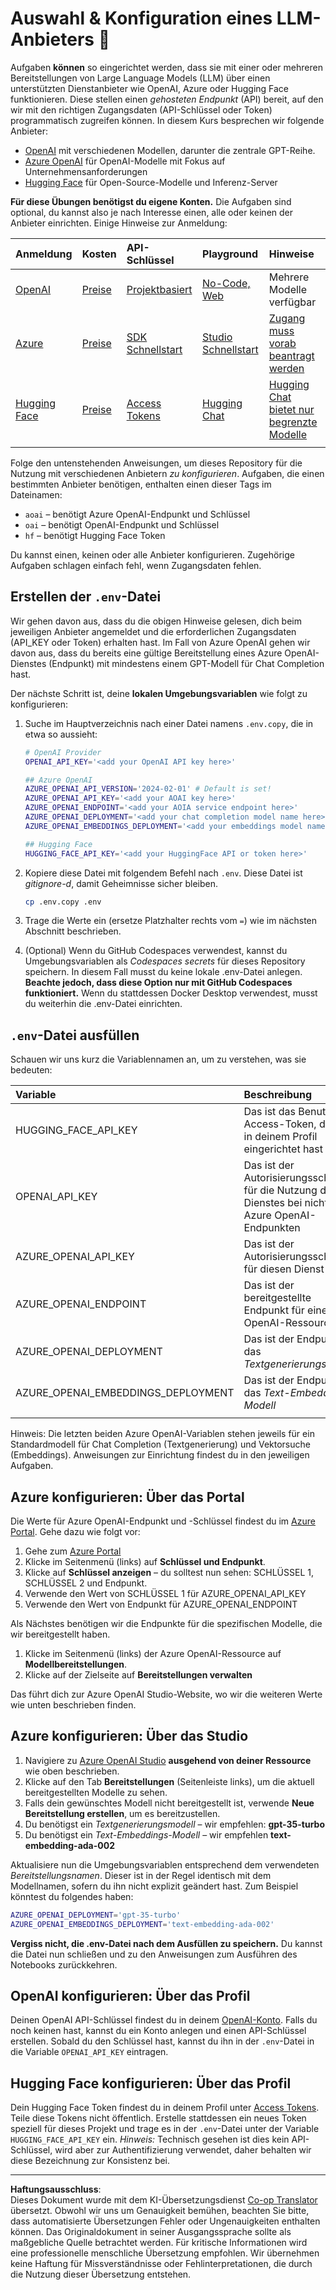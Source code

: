 <!--
CO_OP_TRANSLATOR_METADATA:
{
  "original_hash": "49ededa179004ea998664c780fbeac39",
  "translation_date": "2025-08-26T13:43:34+00:00",
  "source_file": "00-course-setup/03-providers.md",
  "language_code": "de"
}
-->
# Auswahl & Konfiguration eines LLM-Anbieters 🔑

Aufgaben **können** so eingerichtet werden, dass sie mit einer oder mehreren Bereitstellungen von Large Language Models (LLM) über einen unterstützten Dienstanbieter wie OpenAI, Azure oder Hugging Face funktionieren. Diese stellen einen _gehosteten Endpunkt_ (API) bereit, auf den wir mit den richtigen Zugangsdaten (API-Schlüssel oder Token) programmatisch zugreifen können. In diesem Kurs besprechen wir folgende Anbieter:

 - [OpenAI](https://platform.openai.com/docs/models?WT.mc_id=academic-105485-koreyst) mit verschiedenen Modellen, darunter die zentrale GPT-Reihe.
 - [Azure OpenAI](https://learn.microsoft.com/azure/ai-services/openai/?WT.mc_id=academic-105485-koreyst) für OpenAI-Modelle mit Fokus auf Unternehmensanforderungen
 - [Hugging Face](https://huggingface.co/docs/hub/index?WT.mc_id=academic-105485-koreyst) für Open-Source-Modelle und Inferenz-Server

**Für diese Übungen benötigst du eigene Konten.** Die Aufgaben sind optional, du kannst also je nach Interesse einen, alle oder keinen der Anbieter einrichten. Einige Hinweise zur Anmeldung:

| Anmeldung | Kosten | API-Schlüssel | Playground | Hinweise |
|:---|:---|:---|:---|:---|
| [OpenAI](https://platform.openai.com/signup?WT.mc_id=academic-105485-koreyst)| [Preise](https://openai.com/pricing#language-models?WT.mc_id=academic-105485-koreyst)| [Projektbasiert](https://platform.openai.com/api-keys?WT.mc_id=academic-105485-koreyst) | [No-Code, Web](https://platform.openai.com/playground?WT.mc_id=academic-105485-koreyst) | Mehrere Modelle verfügbar |
| [Azure](https://aka.ms/azure/free?WT.mc_id=academic-105485-koreyst)| [Preise](https://azure.microsoft.com/pricing/details/cognitive-services/openai-service/?WT.mc_id=academic-105485-koreyst)| [SDK Schnellstart](https://learn.microsoft.com/azure/ai-services/openai/quickstart?WT.mc_id=academic-105485-koreyst)| [Studio Schnellstart](https://learn.microsoft.com/azure/ai-services/openai/quickstart?WT.mc_id=academic-105485-koreyst) |  [Zugang muss vorab beantragt werden](https://learn.microsoft.com/azure/ai-services/openai/?WT.mc_id=academic-105485-koreyst)|
| [Hugging Face](https://huggingface.co/join?WT.mc_id=academic-105485-koreyst) | [Preise](https://huggingface.co/pricing) | [Access Tokens](https://huggingface.co/docs/hub/security-tokens?WT.mc_id=academic-105485-koreyst) | [Hugging Chat](https://huggingface.co/chat/?WT.mc_id=academic-105485-koreyst)| [Hugging Chat bietet nur begrenzte Modelle](https://huggingface.co/chat/models?WT.mc_id=academic-105485-koreyst) |
| | | | | |

Folge den untenstehenden Anweisungen, um dieses Repository für die Nutzung mit verschiedenen Anbietern _zu konfigurieren_. Aufgaben, die einen bestimmten Anbieter benötigen, enthalten einen dieser Tags im Dateinamen:

- `aoai` – benötigt Azure OpenAI-Endpunkt und Schlüssel
- `oai` – benötigt OpenAI-Endpunkt und Schlüssel
- `hf` – benötigt Hugging Face Token

Du kannst einen, keinen oder alle Anbieter konfigurieren. Zugehörige Aufgaben schlagen einfach fehl, wenn Zugangsdaten fehlen.

## Erstellen der `.env`-Datei

Wir gehen davon aus, dass du die obigen Hinweise gelesen, dich beim jeweiligen Anbieter angemeldet und die erforderlichen Zugangsdaten (API_KEY oder Token) erhalten hast. Im Fall von Azure OpenAI gehen wir davon aus, dass du bereits eine gültige Bereitstellung eines Azure OpenAI-Dienstes (Endpunkt) mit mindestens einem GPT-Modell für Chat Completion hast.

Der nächste Schritt ist, deine **lokalen Umgebungsvariablen** wie folgt zu konfigurieren:

1. Suche im Hauptverzeichnis nach einer Datei namens `.env.copy`, die in etwa so aussieht:

   ```bash
   # OpenAI Provider
   OPENAI_API_KEY='<add your OpenAI API key here>'

   ## Azure OpenAI
   AZURE_OPENAI_API_VERSION='2024-02-01' # Default is set!
   AZURE_OPENAI_API_KEY='<add your AOAI key here>'
   AZURE_OPENAI_ENDPOINT='<add your AOIA service endpoint here>'
   AZURE_OPENAI_DEPLOYMENT='<add your chat completion model name here>' 
   AZURE_OPENAI_EMBEDDINGS_DEPLOYMENT='<add your embeddings model name here>'

   ## Hugging Face
   HUGGING_FACE_API_KEY='<add your HuggingFace API or token here>'
   ```

2. Kopiere diese Datei mit folgendem Befehl nach `.env`. Diese Datei ist _gitignore-d_, damit Geheimnisse sicher bleiben.

   ```bash
   cp .env.copy .env
   ```

3. Trage die Werte ein (ersetze Platzhalter rechts vom `=`) wie im nächsten Abschnitt beschrieben.

4. (Optional) Wenn du GitHub Codespaces verwendest, kannst du Umgebungsvariablen als _Codespaces secrets_ für dieses Repository speichern. In diesem Fall musst du keine lokale .env-Datei anlegen. **Beachte jedoch, dass diese Option nur mit GitHub Codespaces funktioniert.** Wenn du stattdessen Docker Desktop verwendest, musst du weiterhin die .env-Datei einrichten.

## `.env`-Datei ausfüllen

Schauen wir uns kurz die Variablennamen an, um zu verstehen, was sie bedeuten:

| Variable  | Beschreibung  |
| :--- | :--- |
| HUGGING_FACE_API_KEY | Das ist das Benutzer-Access-Token, das du in deinem Profil eingerichtet hast |
| OPENAI_API_KEY | Das ist der Autorisierungsschlüssel für die Nutzung des Dienstes bei nicht-Azure OpenAI-Endpunkten |
| AZURE_OPENAI_API_KEY | Das ist der Autorisierungsschlüssel für diesen Dienst |
| AZURE_OPENAI_ENDPOINT | Das ist der bereitgestellte Endpunkt für eine Azure OpenAI-Ressource |
| AZURE_OPENAI_DEPLOYMENT | Das ist der Endpunkt für das _Textgenerierungsmodell_ |
| AZURE_OPENAI_EMBEDDINGS_DEPLOYMENT | Das ist der Endpunkt für das _Text-Embeddings-Modell_ |
| | |

Hinweis: Die letzten beiden Azure OpenAI-Variablen stehen jeweils für ein Standardmodell für Chat Completion (Textgenerierung) und Vektorsuche (Embeddings). Anweisungen zur Einrichtung findest du in den jeweiligen Aufgaben.

## Azure konfigurieren: Über das Portal

Die Werte für Azure OpenAI-Endpunkt und -Schlüssel findest du im [Azure Portal](https://portal.azure.com?WT.mc_id=academic-105485-koreyst). Gehe dazu wie folgt vor:

1. Gehe zum [Azure Portal](https://portal.azure.com?WT.mc_id=academic-105485-koreyst)
1. Klicke im Seitenmenü (links) auf **Schlüssel und Endpunkt**.
1. Klicke auf **Schlüssel anzeigen** – du solltest nun sehen: SCHLÜSSEL 1, SCHLÜSSEL 2 und Endpunkt.
1. Verwende den Wert von SCHLÜSSEL 1 für AZURE_OPENAI_API_KEY
1. Verwende den Wert von Endpunkt für AZURE_OPENAI_ENDPOINT

Als Nächstes benötigen wir die Endpunkte für die spezifischen Modelle, die wir bereitgestellt haben.

1. Klicke im Seitenmenü (links) der Azure OpenAI-Ressource auf **Modellbereitstellungen**.
1. Klicke auf der Zielseite auf **Bereitstellungen verwalten**

Das führt dich zur Azure OpenAI Studio-Website, wo wir die weiteren Werte wie unten beschrieben finden.

## Azure konfigurieren: Über das Studio

1. Navigiere zu [Azure OpenAI Studio](https://oai.azure.com?WT.mc_id=academic-105485-koreyst) **ausgehend von deiner Ressource** wie oben beschrieben.
1. Klicke auf den Tab **Bereitstellungen** (Seitenleiste links), um die aktuell bereitgestellten Modelle zu sehen.
1. Falls dein gewünschtes Modell nicht bereitgestellt ist, verwende **Neue Bereitstellung erstellen**, um es bereitzustellen.
1. Du benötigst ein _Textgenerierungsmodell_ – wir empfehlen: **gpt-35-turbo**
1. Du benötigst ein _Text-Embeddings-Modell_ – wir empfehlen **text-embedding-ada-002**

Aktualisiere nun die Umgebungsvariablen entsprechend dem verwendeten _Bereitstellungsnamen_. Dieser ist in der Regel identisch mit dem Modellnamen, sofern du ihn nicht explizit geändert hast. Zum Beispiel könntest du folgendes haben:

```bash
AZURE_OPENAI_DEPLOYMENT='gpt-35-turbo'
AZURE_OPENAI_EMBEDDINGS_DEPLOYMENT='text-embedding-ada-002'
```

**Vergiss nicht, die .env-Datei nach dem Ausfüllen zu speichern.** Du kannst die Datei nun schließen und zu den Anweisungen zum Ausführen des Notebooks zurückkehren.

## OpenAI konfigurieren: Über das Profil

Deinen OpenAI API-Schlüssel findest du in deinem [OpenAI-Konto](https://platform.openai.com/api-keys?WT.mc_id=academic-105485-koreyst). Falls du noch keinen hast, kannst du ein Konto anlegen und einen API-Schlüssel erstellen. Sobald du den Schlüssel hast, kannst du ihn in der `.env`-Datei in die Variable `OPENAI_API_KEY` eintragen.

## Hugging Face konfigurieren: Über das Profil

Dein Hugging Face Token findest du in deinem Profil unter [Access Tokens](https://huggingface.co/settings/tokens?WT.mc_id=academic-105485-koreyst). Teile diese Tokens nicht öffentlich. Erstelle stattdessen ein neues Token speziell für dieses Projekt und trage es in der `.env`-Datei unter der Variable `HUGGING_FACE_API_KEY` ein. _Hinweis:_ Technisch gesehen ist dies kein API-Schlüssel, wird aber zur Authentifizierung verwendet, daher behalten wir diese Bezeichnung zur Konsistenz bei.

---

**Haftungsausschluss**:  
Dieses Dokument wurde mit dem KI-Übersetzungsdienst [Co-op Translator](https://github.com/Azure/co-op-translator) übersetzt. Obwohl wir uns um Genauigkeit bemühen, beachten Sie bitte, dass automatisierte Übersetzungen Fehler oder Ungenauigkeiten enthalten können. Das Originaldokument in seiner Ausgangssprache sollte als maßgebliche Quelle betrachtet werden. Für kritische Informationen wird eine professionelle menschliche Übersetzung empfohlen. Wir übernehmen keine Haftung für Missverständnisse oder Fehlinterpretationen, die durch die Nutzung dieser Übersetzung entstehen.